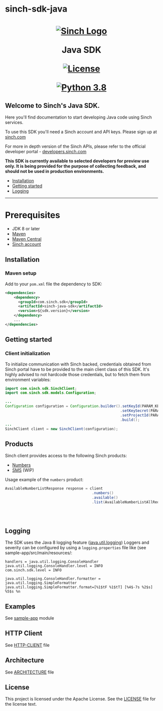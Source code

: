 # sinch-sdk-java


<h1 style="text-align:center">

[![Sinch Logo](https://developers.sinch.com/static/logo-07afe977d6d9dcd21b066d1612978e5c.svg)](https://www.sinch.com)

Java SDK

[![License](https://img.shields.io/badge/License-Apache_2.0-blue.svg)](https://github.com/sinch/sinch-sdk-python/blob/main/LICENSE)


[![Python 3.8](https://img.shields.io/badge/Java-8-blue.svg)](https://docs.oracle.com/javase/8)


</h1>

## Welcome to Sinch's Java SDK.

Here you'll find documentation to start developing Java code using Sinch services.

To use this SDK you'll need a Sinch account and API keys. Please sign up at [sinch.com](https://sinch.com)

For more in depth version of the Sinch APIs, please refer to the official developer portal - [developers.sinch.com](https://developers.sinch.com/)

**This SDK is currently available to selected developers for preview use only. It is being provided for the purpose of collecting feedback, and should not be used in production environments.**

* [Installation](#installation)
* [Getting started](#getting-started)
* [Logging](#logging)
***

# Prerequisites

- JDK 8 or later
- [Maven](https://maven.apache.org/)
- [Maven Central](https://mvnrepository.com/artifact/com.sinch.sdk/sinch-java-sdk)
- [Sinch account](https://dashboard.sinch.com)

## Installation

### Maven setup
Add to your `pom.xml` file the dependency to SDK:
```xml  
<dependencies>
    <dependency>
      <groupId>com.sinch.sdk</groupId>
      <artifactId>sinch-java-sdk</artifactId>
      <version>${sdk.version}</version>
    </dependency>
    ...
</dependencies>
```

## Getting started

### Client initialization

To initialize communication with Sinch backed, credentials obtained from Sinch portal have to be provided to the main client class of this SDK.
It's highly advised to not hardcode those credentials, but to fetch them from environment variables:

```java
import com.sinch.sdk.SinchClient;
import com.sinch.sdk.models.Configuration;

...
Configuration configuration = Configuration.builder().setKeyId(PARAM_KEY_ID)
                                                     .setKeySecret(PARAM_KEY_SECRET)
                                                     .setProjectId(PARAM_PROJECT_ID)
                                                     .build();
...
SinchClient client = new SinchClient(configuration);
```

## Products

Sinch client provides access to the following Sinch products:
- [Numbers](https://developers.sinch.com/docs/numbers)
- [SMS](https://developers.sinch.com/docs/sms) (WIP)

Usage example of the `numbers` product:

```java
AvailableNumberListResponse response = client
                                        .numbers()
                                        .available()
                                        .list(AvailableNumberListAllRequestParameters.builder()
                                                                                    .setRegionCode("US")
                                                                                    .setType(NumberType.LOCAL)
                                                                                    .build());
```

## Logging
The SDK uses the Java 8 logging feature ([java.util.logging](https://docs.oracle.com/javase/8/docs/api/java/util/logging/package-summary.html))
Loggers and severity can be configured by using a `logging.properties` file like (see sample-app/src/main/resources/:
```
handlers = java.util.logging.ConsoleHandler
java.util.logging.ConsoleHandler.level = INFO
com.sinch.sdk.level = INFO

java.util.logging.ConsoleHandler.formatter = java.util.logging.SimpleFormatter
java.util.logging.SimpleFormatter.format=[%1$tF %1$tT] [%4$-7s %2$s] %5$s %n
```

## Examples
See [sample-app](sample-app/src/main/java/com/sinch/sample) module

## HTTP Client
See [HTTP-CLIENT](HTTP-CLIENT.md) file

## Architecture
See [ARCHITECTURE](ARCHITECTURE.md) file

## License

This project is licensed under the Apache License. See the [LICENSE](LICENSE) file for the license text.